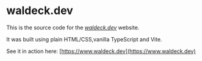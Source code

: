 # waldeck.dev

This is the source code for the *[waldeck.dev](https://www.waldeck.dev)* website.

It was built using plain HTML/CSS,vanilla TypeScript and Vite.

See it in action here: [https://www.waldeck.dev](https://www.waldeck.dev)
